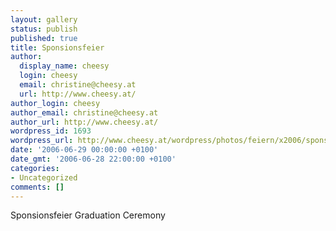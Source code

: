 ```yaml
---
layout: gallery
status: publish
published: true
title: Sponsionsfeier
author:
  display_name: cheesy
  login: cheesy
  email: christine@cheesy.at
  url: http://www.cheesy.at/
author_login: cheesy
author_email: christine@cheesy.at
author_url: http://www.cheesy.at/
wordpress_id: 1693
wordpress_url: http://www.cheesy.at/wordpress/photos/feiern/x2006/sponsion/
date: '2006-06-29 00:00:00 +0100'
date_gmt: '2006-06-28 22:00:00 +0100'
categories:
- Uncategorized
comments: []
---
```

<!--:de-->Sponsionsfeier
<!--:--><!--:en-->Graduation Ceremony
<!--:-->
